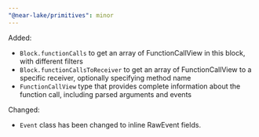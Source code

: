 ```yaml
---
"@near-lake/primitives": minor
---
```


Added:
- `Block.functionCalls` to get an array of FunctionCallView in this block, with different filters
- `Block.functionCallsToReceiver` to get an array of FunctionCallView to a specific receiver, optionally specifying method name
- `FunctionCallView` type that provides complete information about the function call, including parsed arguments and events

Changed:
- `Event` class has been changed to inline RawEvent fields.
